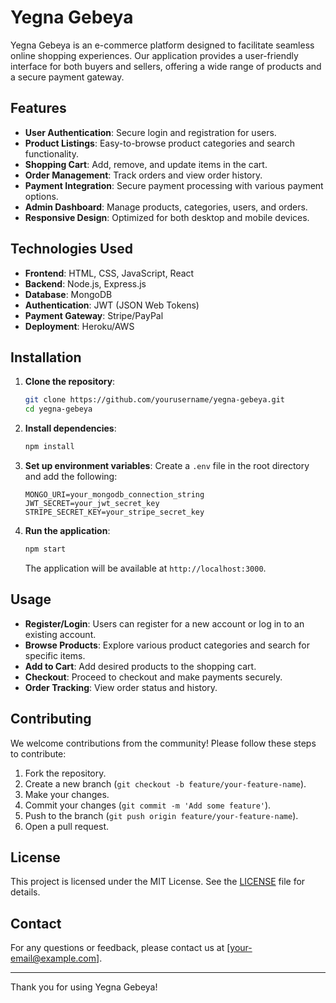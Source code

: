 # Yegna Gebeya

Yegna Gebeya is an e-commerce platform designed to facilitate seamless online shopping experiences. Our application provides a user-friendly interface for both buyers and sellers, offering a wide range of products and a secure payment gateway.

## Features

- **User Authentication**: Secure login and registration for users.
- **Product Listings**: Easy-to-browse product categories and search functionality.
- **Shopping Cart**: Add, remove, and update items in the cart.
- **Order Management**: Track orders and view order history.
- **Payment Integration**: Secure payment processing with various payment options.
- **Admin Dashboard**: Manage products, categories, users, and orders.
- **Responsive Design**: Optimized for both desktop and mobile devices.

## Technologies Used

- **Frontend**: HTML, CSS, JavaScript, React
- **Backend**: Node.js, Express.js
- **Database**: MongoDB
- **Authentication**: JWT (JSON Web Tokens)
- **Payment Gateway**: Stripe/PayPal
- **Deployment**: Heroku/AWS

## Installation

1. **Clone the repository**:
    ```bash
    git clone https://github.com/yourusername/yegna-gebeya.git
    cd yegna-gebeya
    ```

2. **Install dependencies**:
    ```bash
    npm install
    ```

3. **Set up environment variables**:
    Create a `.env` file in the root directory and add the following:
    ```env
    MONGO_URI=your_mongodb_connection_string
    JWT_SECRET=your_jwt_secret_key
    STRIPE_SECRET_KEY=your_stripe_secret_key
    ```

4. **Run the application**:
    ```bash
    npm start
    ```

    The application will be available at `http://localhost:3000`.

## Usage

- **Register/Login**: Users can register for a new account or log in to an existing account.
- **Browse Products**: Explore various product categories and search for specific items.
- **Add to Cart**: Add desired products to the shopping cart.
- **Checkout**: Proceed to checkout and make payments securely.
- **Order Tracking**: View order status and history.

## Contributing

We welcome contributions from the community! Please follow these steps to contribute:

1. Fork the repository.
2. Create a new branch (`git checkout -b feature/your-feature-name`).
3. Make your changes.
4. Commit your changes (`git commit -m 'Add some feature'`).
5. Push to the branch (`git push origin feature/your-feature-name`).
6. Open a pull request.

## License

This project is licensed under the MIT License. See the [LICENSE](LICENSE) file for details.

## Contact

For any questions or feedback, please contact us at [your-email@example.com].

---

Thank you for using Yegna Gebeya!

